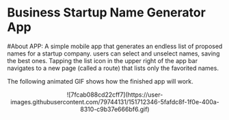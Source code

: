 # Business Startup Name Generator App

#About APP: 
A simple mobile app that generates an endless list of proposed names for a startup company. 
users can select and unselect names, saving the best ones. Tapping the list icon in the upper right of the app bar navigates to a new page (called a route) that lists only the favorited names.

The following animated GIF shows how the finished app will work. <br/>

<div align="center">
![7fcab088cd22cff7](https://user-images.githubusercontent.com/79744131/151712346-5fafdc8f-1f0e-400a-8310-c9b37e666bf6.gif)

  </div>
